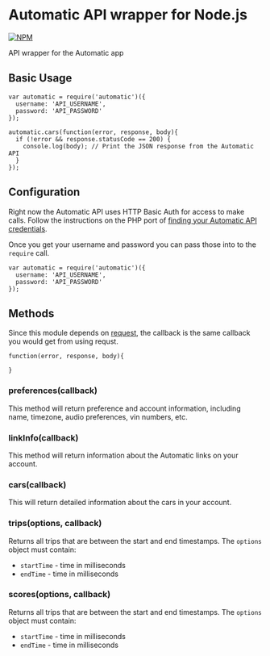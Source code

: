# Automatic API wrapper for Node.js

[![NPM](https://nodei.co/npm/automatic.png?downloads=true&stars=true)](https://nodei.co/npm/automatic/)

API wrapper for the Automatic app

## Basic Usage

    var automatic = require('automatic')({
      username: 'API_USERNAME',
      password: 'API_PASSWORD'
    });

    automatic.cars(function(error, response, body){
      if (!error && response.statusCode == 200) {
        console.log(body); // Print the JSON response from the Automatic API
      }
    });

## Configuration

Right now the Automatic API uses HTTP Basic Auth for access to make calls. Follow the instructions on the PHP port of [finding your Automatic API credentials](https://github.com/adamwulf/automatic-php-api/wiki).

Once you get your username and password you can pass those into to the `require` call.

    var automatic = require('automatic')({
      username: 'API_USERNAME',
      password: 'API_PASSWORD'
    });

## Methods

Since this module depends on [request](https://github.com/mikeal/request), the callback is the same callback you would get from using requst.

    function(error, response, body){

    }

### preferences(callback)

This method will return preference and account information, including name, timezone, audio preferences, vin numbers, etc.

### linkInfo(callback)

This method will return information about the Automatic links on your account.

### cars(callback)

This will return detailed information about the cars in your account.

### trips(options, callback)

Returns all trips that are between the start and end timestamps. The `options` object must contain:

* `startTime` - time in milliseconds
* `endTime` - time in milliseconds

### scores(options, callback)

Returns all trips that are between the start and end timestamps. The `options` object must contain:

* `startTime` - time in milliseconds
* `endTime` - time in milliseconds
